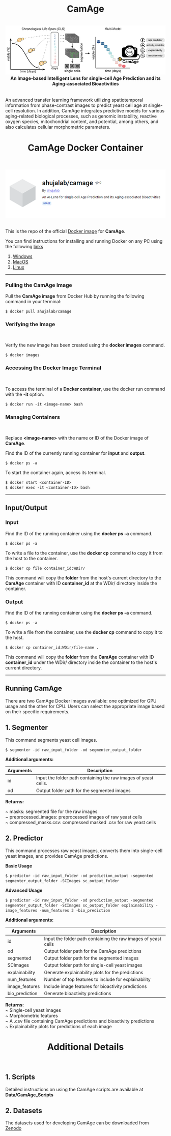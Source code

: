 <div align="center"> <h1>CamAge </h1> </div>
 <br>
<div align="center">
<img src="Data/Images/CamAge.png"></div>

<div align="center"><b>An Image-based Intelligent Lens for single-cell Age Prediction and its Aging-associated Bioactivities</b></div><br><br>
An advanced transfer learning framework utilizing spatiotemporal information from phase-contrast images to predict yeast cell age at single-cell resolution. In addition, CamAge integrates predictive models for various aging-related biological processes, such as genomic instability, reactive oxygen species, mitochondrial content, and potential, among others, and also calculates cellular morphometric parameters.


<div align="center"> <h1>CamAge Docker Container </h1> </div>
<br>
<br>
<div align="center">
<img src="/Data/Images/Docker_CamAge1.png"></div>
<br>

This is the repo of the official [Docker image](https://hub.docker.com/r/ahujalab/camage) for **CamAge**.


You can find instructions for installing and running Docker on any PC using the following [links](https://docs.docker.com/engine/install/) 
1. [Windows](https://docs.docker.com/desktop/install/windows-install/)
2. [MacOS](https://docs.docker.com/desktop/install/mac-install/)
3. [Linux](https://docs.docker.com/desktop/install/linux-install/)


---

<h3>Pulling the CamAge Image</h3>

Pull the **CamAge image** from Docker Hub by running the following command in your terminal:

```
$ docker pull ahujalab/camage
```
<h3>Verifying the Image</h3><br>

Verify the new image has been created using the **docker images** command.
```
$ docker images
```
<h3>Accessing the Docker Image Terminal</h3><br>

To access the terminal of a **Docker container**, use the docker run command with the **-it** option.
```
$ docker run -it <image-name> bash
```

<h3>Managing Containers</h3><br>

Replace **<image-name\>** with the name or ID of the Docker image of **CamAge**.

Find the ID of the currently running container for **input** and **output**.
```
$ docker ps -a
```
To start the container again, access its terminal. 
```
$ docker start <container-ID>
$ docker exec -it <container-ID> bash
```
---


## Input/Output

### Input 
Find the ID of the running container using the **docker ps -a** command.
```
$ docker ps -a
```
To write a file to the container, use the **docker cp** command to copy it from the host to the container.
```
$ docker cp file container_id:WDir/
```
This command will copy the **folder** from the host's current directory to the **CamAge** container with ID **container_id** at the WDir/ directory inside the container.

### Output
Find the ID of the running container using the **docker ps -a** command.
```
$ docker ps -a
```
To write a file from the container, use the **docker cp** command to copy it to the host.
```
$ docker cp container_id:WDir/file-name .
```
This command will copy the **folder** from the **CamAge** container with ID **container_id** under the WDir/ directory inside the container to the host's current directory.

---



## Running CamAge
There are two CamAge Docker images available: one optimized for GPU usage and the other for CPU. Users can select the appropriate image based on their specific requirements.

## 1. Segmenter
This command segments yeast cell images.
```
$ segmenter -id raw_input_folder -od segmenter_output_folder
```
<b>Additional arguments:</b>

| Arguments | Description |
| -------- | -------- |
| id | Input the folder path containing the raw images of yeast cells. |
| od | Output folder path for the segmented images |

<b>Returns:</b>

~ masks: segmented file for the raw images <br>
~ preprocessed_images: preprocessed images of raw yeast cells <br>
~ compressed_masks.csv: compressed masked .csv for raw yeast cells <br>



## 2. Predictor
This command processes raw yeast images, converts them into single-cell yeast images, and provides CamAge predictions.

<b>Basic Usage</b>
```
$ predictor -id raw_input_folder -od prediction_output -segmented segmenter_output_folder -SCImages sc_output_folder
```
<b> Advanced Usage</b>
```
$ predictor -id raw_input_folder -od prediction_output -segmented segmenter_output_folder -SCImages sc_output_folder explainability -image_features -num_features 3 -bio_prediction
```
<b>Additional arguments:</b>

| Arguments | Description |
| -------- | -------- |
| id | Input the folder path containing the raw images of yeast cells|
| od | Output folder path for the CamAge predictions|
| segmented | Output folder path for the segmented images|
| SCImages | Output folder path for single-cell yeast images|
| explainability | Generate explainability plots for the predictions|
| num_features | Number of top features to include for explainability|
| image_features | Include image features for bioactivity predictions|
| bio_prediction | Generate bioactivity predictions|

<b>Returns:</b><br>
~ Single-cell yeast images<br>
~ Morphometric features<br>
~ A .csv file containing CamAge predictions and bioactivity predictions<br>
~ Explainability plots for predictions of each image<br>

<div align="center"> <h1>Additional Details </h1> </div>
<br>

## 1. Scripts
Detailed instructions on using the CamAge scripts are available at <b>Data/CamAge_Scripts</b>

## 2. Datasets
The datasets used for developing CamAge can be downloaded from [Zenodo](https://zenodo.org/records/11209124)


